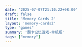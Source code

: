 ```yaml
---
date: '2025-07-07T21:10:22+08:00'
draft: false
title: 'Memory Cards 2'
layout: 'memory-cards2'
type: "games"
summary: '翻卡记忆游戏-单机版'
tags: ["memory"]
---
```


